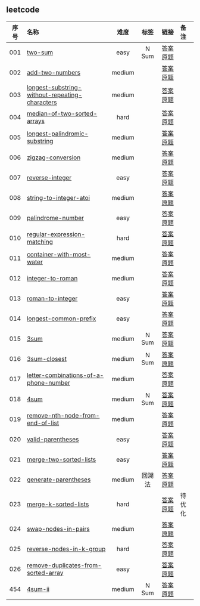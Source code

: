 
## leetcode
| 序号 | 名称 | 难度 | 标签 | 链接 | 备注 |
| :----:| :---- | :----: | :----: | :----: | :---- |
|001|[two-sum](./leetcode/001.two-sum.easy/)|easy|N Sum|[答案](./leetcode/001.two-sum.easy//solution.py)  [原题](https://leetcode.com/problems/two-sum)||
|002|[add-two-numbers](./leetcode/002.add-two-numbers.medium/)|medium||[答案](./leetcode/002.add-two-numbers.medium//solution.py)  [原题](https://leetcode.com/problems/add-two-numbers)||
|003|[longest-substring-without-repeating-characters](./leetcode/003.longest-substring-without-repeating-characters.medium/)|medium||[答案](./leetcode/003.longest-substring-without-repeating-characters.medium//solution.py)  [原题](https://leetcode.com/problems/longest-substring-without-repeating-characters)||
|004|[median-of-two-sorted-arrays](./leetcode/004.median-of-two-sorted-arrays.hard/)|hard||[答案](./leetcode/004.median-of-two-sorted-arrays.hard//solution.py)  [原题](https://leetcode.com/problems/median-of-two-sorted-arrays)||
|005|[longest-palindromic-substring](./leetcode/005.longest-palindromic-substring.medium/)|medium||[答案](./leetcode/005.longest-palindromic-substring.medium//solution.py)  [原题](https://leetcode.com/problems/longest-palindromic-substring)||
|006|[zigzag-conversion](./leetcode/006.zigzag-conversion.medium/)|medium||[答案](./leetcode/006.zigzag-conversion.medium//solution.py)  [原题](https://leetcode.com/problems/zigzag-conversion)||
|007|[reverse-integer](./leetcode/007.reverse-integer.easy/)|easy||[答案](./leetcode/007.reverse-integer.easy//solution.py)  [原题](https://leetcode.com/problems/reverse-integer)||
|008|[string-to-integer-atoi](./leetcode/008.string-to-integer-atoi.medium/)|medium||[答案](./leetcode/008.string-to-integer-atoi.medium//solution.py)  [原题](https://leetcode.com/problems/string-to-integer-atoi)||
|009|[palindrome-number](./leetcode/009.palindrome-number.easy/)|easy||[答案](./leetcode/009.palindrome-number.easy//solution.py)  [原题](https://leetcode.com/problems/palindrome-number)||
|010|[regular-expression-matching](./leetcode/010.regular-expression-matching.hard/)|hard||[答案](./leetcode/010.regular-expression-matching.hard//solution.py)  [原题](https://leetcode.com/problems/regular-expression-matching)||
|011|[container-with-most-water](./leetcode/011.container-with-most-water.medium/)|medium||[答案](./leetcode/011.container-with-most-water.medium//solution.py)  [原题](https://leetcode.com/problems/container-with-most-water)||
|012|[integer-to-roman](./leetcode/012.integer-to-roman.medium/)|medium||[答案](./leetcode/012.integer-to-roman.medium//solution.py)  [原题](https://leetcode.com/problems/integer-to-roman)||
|013|[roman-to-integer](./leetcode/013.roman-to-integer.easy/)|easy||[答案](./leetcode/013.roman-to-integer.easy//solution.py)  [原题](https://leetcode.com/problems/roman-to-integer)||
|014|[longest-common-prefix](./leetcode/014.longest-common-prefix.easy/)|easy||[答案](./leetcode/014.longest-common-prefix.easy//solution.py)  [原题](https://leetcode.com/problems/longest-common-prefix)||
|015|[3sum](./leetcode/015.3sum.medium/)|medium|N Sum|[答案](./leetcode/015.3sum.medium//solution.py)  [原题](https://leetcode.com/problems/3sum)||
|016|[3sum-closest](./leetcode/016.3sum-closest.medium/)|medium|N Sum|[答案](./leetcode/016.3sum-closest.medium//solution.py)  [原题](https://leetcode.com/problems/3sum-closest)||
|017|[letter-combinations-of-a-phone-number](./leetcode/017.letter-combinations-of-a-phone-number.medium/)|medium||[答案](./leetcode/017.letter-combinations-of-a-phone-number.medium//solution.py)  [原题](https://leetcode.com/problems/letter-combinations-of-a-phone-number)||
|018|[4sum](./leetcode/018.4sum.medium/)|medium|N Sum|[答案](./leetcode/018.4sum.medium//solution.py)  [原题](https://leetcode.com/problems/4sum)||
|019|[remove-nth-node-from-end-of-list](./leetcode/019.remove-nth-node-from-end-of-list.medium/)|medium||[答案](./leetcode/019.remove-nth-node-from-end-of-list.medium//solution.py)  [原题](https://leetcode.com/problems/remove-nth-node-from-end-of-list)||
|020|[valid-parentheses](./leetcode/020.valid-parentheses.easy/)|easy||[答案](./leetcode/020.valid-parentheses.easy//solution.py)  [原题](https://leetcode.com/problems/valid-parentheses)||
|021|[merge-two-sorted-lists](./leetcode/021.merge-two-sorted-lists.easy/)|easy||[答案](./leetcode/021.merge-two-sorted-lists.easy//solution.py)  [原题](https://leetcode.com/problems/merge-two-sorted-lists)||
|022|[generate-parentheses](./leetcode/022.generate-parentheses.medium/)|medium|回溯法|[答案](./leetcode/022.generate-parentheses.medium//solution.py)  [原题](https://leetcode.com/problems/generate-parentheses)||
|023|[merge-k-sorted-lists](./leetcode/023.merge-k-sorted-lists.hard/)|hard||[答案](./leetcode/023.merge-k-sorted-lists.hard//solution.py)  [原题](https://leetcode.com/problems/merge-k-sorted-lists)|待优化|
|024|[swap-nodes-in-pairs](./leetcode/024.swap-nodes-in-pairs.medium/)|medium||[答案](./leetcode/024.swap-nodes-in-pairs.medium//solution.py)  [原题](https://leetcode.com/problems/swap-nodes-in-pairs)||
|025|[reverse-nodes-in-k-group](./leetcode/025.reverse-nodes-in-k-group.hard/)|hard||[答案](./leetcode/025.reverse-nodes-in-k-group.hard//solution.py)  [原题](https://leetcode.com/problems/reverse-nodes-in-k-group)||
|026|[remove-duplicates-from-sorted-array](./leetcode/026.remove-duplicates-from-sorted-array.easy/)|easy||[答案](./leetcode/026.remove-duplicates-from-sorted-array.easy//solution.py)  [原题](https://leetcode.com/problems/remove-duplicates-from-sorted-array)||
|454|[4sum-ii](./leetcode/454.4sum-ii.medium/)|medium|N Sum|[答案](./leetcode/454.4sum-ii.medium//solution.py)  [原题](https://leetcode.com/problems/4sum-ii)||